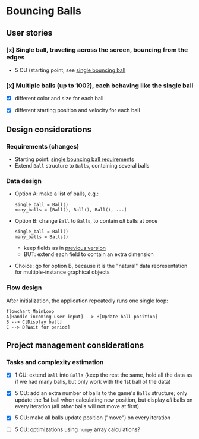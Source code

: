 # Bouncing Balls

## User stories

### [x] Single ball, traveling across the screen, bouncing from the edges
- 5 CU (starting point, see [single bouncing ball](./bouncing-single.md)

### [x] Multiple balls (up to 100?), each behaving like the single ball
- [x] different color and size for each ball
- [x] different starting position and velocity for each ball


## Design considerations

### Requirements (changes)
- Starting point: [single bouncing ball requirements](./bouncing-single.md#Requirements)
- Extend `Ball` structure to `Balls`, containing several balls

### Data design
- Option A: make a list of balls, e.g.:
  ```
  single_ball = Ball()
  many_balls = [Ball(), Ball(), Ball(), ...]
  ```

- Option B: change `Ball` to `Balls`, to contain _all_ balls at once
  ```
  single_ball = Ball()
  many_balls = Balls()
  ```
  - keep fields as in [previous version](./bouncing-single.md)
  - BUT: extend each field to contain an extra dimension

- Choice: go for option B, because it is the "natural" data
  representation for multiple-instance graphical objects

### Flow design
After initialization, the application repeatedly runs one single loop:
```mermaid
flowchart MainLoop
A[Handle incoming user input] --> B[Update ball position]
B --> C[Display ball]
C --> D[Wait for period]
```
  
## Project management considerations

### Tasks and complexity estimation

- [x] 1 CU: extend `Ball` into `Balls` (keep the rest the same,
  hold all the data as if we had many balls, but only work with
  the 1st ball of the data)
  
- [x] 5 CU: add an extra number of balls to the game's `Balls`
  structure; only update the 1st ball when calculating new position,
  but display _all_ balls on every iteration (all _other_ balls
  will not move at first)
  
- [x] 5 CU: make all balls update position ("move") on every
  iteration
  
- [ ] 5 CU: optimizations using `numpy` array calculations?
